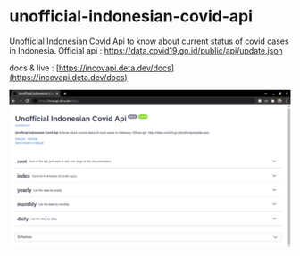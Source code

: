 # unofficial-indonesian-covid-api

Unofficial Indonesian Covid Api to know about current status of covid cases in Indonesia. Official api : https://data.covid19.go.id/public/api/update.json

docs & live : [https://incovapi.deta.dev/docs](https://incovapi.deta.dev/docs)

![documentation](README_assets/docs.png)

